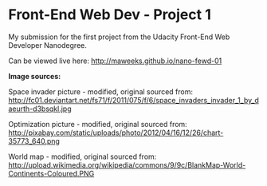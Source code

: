 Front-End Web Dev - Project 1
============

My submission for the first project from the Udacity Front-End Web Developer Nanodegree.

Can be viewed live here: http://maweeks.github.io/nano-fewd-01

<b>Image sources:</b>

Space invader picture - modified, original sourced from:</br>
http://fc01.deviantart.net/fs71/f/2011/075/f/6/space_invaders_invader_1_by_daeurth-d3bsqkl.jpg


Optimization picture - modified, original sourced from:</br>
http://pixabay.com/static/uploads/photo/2012/04/16/12/26/chart-35773_640.png


World map - modified, original sourced from:</br>
http://upload.wikimedia.org/wikipedia/commons/9/9c/BlankMap-World-Continents-Coloured.PNG
